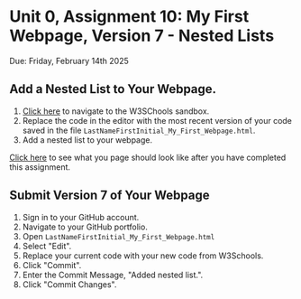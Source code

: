 # Unit 0, Assignment 10: My First Webpage, Version 7 - Nested Lists
Due: Friday, February 14th 2025

## Add a Nested List to Your Webpage.

1. [Click here](https://www.w3schools.com/html/tryit.asp?filename=tryhtml_intro) to navigate to the W3SChools sandbox.
2. Replace the code in the editor with the most recent version of your code saved in the file `LastNameFirstInitial_My_First_Webpage.html`.
3. Add a nested list to your webpage.

[Click here](https://mrjswotinsky.github.io/HTML_v7_sample.html) to see what you page should look like after you have completed this assignment.

## Submit Version 7 of Your Webpage

1. Sign in to your GitHub account.
2. Navigate to your GitHub portfolio.
3. Open `LastNameFirstInitial_My_First_Webpage.html`
4. Select "Edit".
5. Replace your current code with your new code from W3Schools.
6. Click "Commit".
7. Enter the Commit Message, "Added nested list.".
8. Click "Commit Changes".
